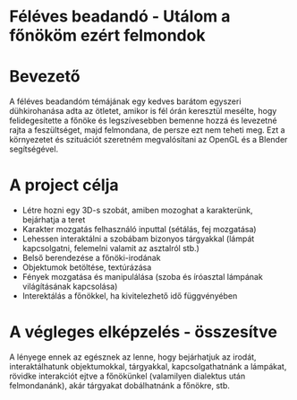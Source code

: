 # Féléves beadandó - Utálom a főnököm ezért felmondok
# Bevezető
A féléves beadandóm témájának egy kedves barátom egyszeri dühkirohanása adta az ötletet, amikor is fél órán keresztül mesélte, hogy felidegesítette a főnöke és legszívesebben bemenne hozzá és levezetné rajta a feszültséget, majd felmondana, de persze ezt nem teheti meg. Ezt a környezetet és szituációt szeretném megvalósítani az OpenGL és a Blender segítségével.
# A project célja
- Létre hozni egy 3D-s szobát, amiben mozoghat a karakterünk, bejárhatja a teret
- Karakter mozgatás felhasználó inputtal (sétálás, fej mozgatása)
- Lehessen interaktálni a szobábam bizonyos tárgyakkal (lámpát kapcsolgatni, felemelni valamit az asztalról stb.)
- Belső berendezése a főnöki-irodának
- Objektumok betöltése, textúrázása
- Fények mozgatása és manipulálása (szoba és íróasztal lámpának világításának kapcsolása)
- Interektálás a főnökkel, ha kivitelezhető idő függvényében
# A végleges elképzelés - összesítve
A lényege ennek az egésznek az lenne, hogy bejárhatjuk az irodát, interaktálhatunk objektumokkal, tárgyakkal, kapcsolgathatnánk a lámpákat, rövidke interakciót ejtve a főnökünkel (valamilyen dialektus után felmondanánk), akár tárgyakat dobálhatnánk a főnökre, stb.

